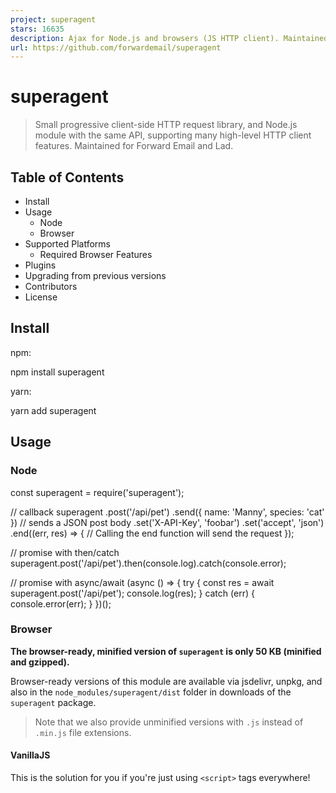 ```yaml
---
project: superagent
stars: 16635
description: Ajax for Node.js and browsers (JS HTTP client). Maintained for @forwardemail, @ladjs, @spamscanner, @breejs, @cabinjs, and @lassjs.
url: https://github.com/forwardemail/superagent
---
```


superagent
==========

> Small progressive client-side HTTP request library, and Node.js module with the same API, supporting many high-level HTTP client features. Maintained for Forward Email and Lad.

Table of Contents
-----------------

-   Install
-   Usage
    -   Node
    -   Browser
-   Supported Platforms
    -   Required Browser Features
-   Plugins
-   Upgrading from previous versions
-   Contributors
-   License

Install
-------

npm:

npm install superagent

yarn:

yarn add superagent

Usage
-----

### Node

const superagent \= require('superagent');

// callback
superagent
  .post('/api/pet')
  .send({ name: 'Manny', species: 'cat' }) // sends a JSON post body
  .set('X-API-Key', 'foobar')
  .set('accept', 'json')
  .end((err, res) \=> {
    // Calling the end function will send the request
  });

// promise with then/catch
superagent.post('/api/pet').then(console.log).catch(console.error);

// promise with async/await
(async () \=> {
  try {
    const res \= await superagent.post('/api/pet');
    console.log(res);
  } catch (err) {
    console.error(err);
  }
})();

### Browser

**The browser-ready, minified version of `superagent` is only 50 KB (minified and gzipped).**

Browser-ready versions of this module are available via jsdelivr, unpkg, and also in the `node_modules/superagent/dist` folder in downloads of the `superagent` package.

> Note that we also provide unminified versions with `.js` instead of `.min.js` file extensions.

#### VanillaJS

This is the solution for you if you're just using `<script>` tags everywhere!

<script src\="https://cdnjs.cloudflare.com/polyfill/v3/polyfill.min.js?features=WeakRef,BigInt"\></script\>
<script src\="https://cdn.jsdelivr.net/npm/superagent"\></script\>
<!-- if you wish to use unpkg.com instead: -->
<!-- <script src="https://unpkg.com/superagent"></script> -->
<script type\="text/javascript"\>
  (function() {
    // superagent is exposed as \`window.superagent\`
    // if you wish to use "request" instead please
    // uncomment the following line of code:
    // \`window.request = superagent;\`
    superagent
      .post('/api/pet')
      .send({ name: 'Manny', species: 'cat' }) // sends a JSON post body
      .set('X-API-Key', 'foobar')
      .set('accept', 'json')
      .end(function (err, res) {
        // Calling the end function will send the request
      });
  })();
</script\>

#### Bundler

If you are using browserify, webpack, rollup, or another bundler, then you can follow the same usage as Node above.

Supported Platforms
-------------------

-   Node: v14.18.0+
    
-   Browsers (see .browserslistrc):
    
    npx browserslist
    
    and\_chr 102
    and\_ff 101
    and\_qq 10.4
    and\_uc 12.12
    android 101
    chrome 103
    chrome 102
    chrome 101
    chrome 100
    edge 103
    edge 102
    edge 101
    firefox 101
    firefox 100
    firefox 91
    ios\_saf 15.5
    ios\_saf 15.4
    ios\_saf 15.2-15.3
    ios\_saf 15.0-15.1
    ios\_saf 14.5-14.8
    ios\_saf 14.0-14.4
    ios\_saf 12.2-12.5
    kaios 2.5
    op\_mini all
    op\_mob 64
    opera 86
    opera 85
    safari 15.5
    safari 15.4
    samsung 17.0
    samsung 16.0
    

### Required Browser Features

We recommend using https://cdnjs.cloudflare.com/polyfill/ (specifically with the bundle mentioned in VanillaJS above):

<script src\="https://cdnjs.cloudflare.com/polyfill/v3/polyfill.min.js?features=WeakRef,BigInt"\></script\>

-   WeakRef is not supported in Opera 85, iOS Safari 12.2-12.5
-   BigInt is not supported in iOS Safari 12.2-12.5

Plugins
-------

SuperAgent is easily extended via plugins.

const nocache \= require('superagent-no-cache');
const superagent \= require('superagent');
const prefix \= require('superagent-prefix')('/static');

superagent
  .get('/some-url')
  .query({ action: 'edit', city: 'London' }) // query string
  .use(prefix) // Prefixes \*only\* this request
  .use(nocache) // Prevents caching of \*only\* this request
  .end((err, res) \=> {
    // Do something
  });

Existing plugins:

-   superagent-no-cache - prevents caching by including Cache-Control header
-   superagent-prefix - prefixes absolute URLs (useful in test environment)
-   superagent-suffix - suffix URLs with a given path
-   superagent-mock - simulate HTTP calls by returning data fixtures based on the requested URL
-   superagent-mocker — simulate REST API
-   superagent-cache - A global SuperAgent patch with built-in, flexible caching
-   superagent-cache-plugin - A SuperAgent plugin with built-in, flexible caching
-   superagent-jsonapify - A lightweight json-api client addon for superagent
-   superagent-serializer - Converts server payload into different cases
-   superagent-httpbackend - stub out requests using AngularJS' $httpBackend syntax
-   superagent-throttle - queues and intelligently throttles requests
-   superagent-charset - add charset support for node's SuperAgent
-   superagent-verbose-errors - include response body in error messages for failed requests
-   superagent-declare - A simple declarative API for SuperAgent
-   superagent-node-http-timings - measure http timings in node.js
-   superagent-cheerio - add cheerio to your response content automatically. Adds `res.$` for HTML and XML response bodies.
-   @certible/superagent-aws-sign - Sign AWS endpoint requests, it uses the aws4 to authenticate the SuperAgent requests

Please prefix your plugin with `superagent-*` so that it can easily be found by others.

For SuperAgent extensions such as couchdb and oauth visit the wiki.

Upgrading from previous versions
--------------------------------

Please see GitHub releases page for the current changelog.

Our breaking changes are mostly in rarely used functionality and from stricter error handling.

-   6.0 to 6.1
    -   Browser behaviour changed to match Node when serializing `application/x-www-form-urlencoded`, using `arrayFormat: 'indices'` semantics of `qs` library. (See: https://www.npmjs.com/package/qs#stringifying)
-   5.x to 6.x:
    -   Retry behavior is still opt-in, however we now have a more fine-grained list of status codes and error codes that we retry against (see updated docs)
    -   A specific issue with Content-Type matching not being case-insensitive is fixed
    -   Set is now required for IE 9, see Required Browser Features for more insight
-   4.x to 5.x:
    -   We've implemented the build setup of Lass to simplify our stack and linting
    -   Unminified browserified build size has been reduced from 48KB to 20KB (via `tinyify` and the latest version of Babel using `@babel/preset-env` and `.browserslistrc`)
    -   Linting support has been added using `caniuse-lite` and `eslint-plugin-compat`
    -   We can now target what versions of Node we wish to support more easily using `.babelrc`
-   3.x to 4.x:
    -   Ensure you're running Node 6 or later. We've dropped support for Node 4.
    -   We've started using ES6 and for compatibility with Internet Explorer you may need to use Babel.
    -   We suggest migrating from `.end()` callbacks to `.then()` or `await`.
-   2.x to 3.x:
    -   Ensure you're running Node 4 or later. We've dropped support for Node 0.x.
    -   Test code that calls `.send()` multiple times. Invalid calls to `.send()` will now throw instead of sending garbage.
-   1.x to 2.x:
    -   If you use `.parse()` in the _browser_ version, rename it to `.serialize()`.
    -   If you rely on `undefined` in query-string values being sent literally as the text "undefined", switch to checking for missing value instead. `?key=undefined` is now `?key` (without a value).
    -   If you use `.then()` in Internet Explorer, ensure that you have a polyfill that adds a global `Promise` object.
-   0.x to 1.x:
    -   Instead of 1-argument callback `.end(function(res){})` use `.then(res => {})`.

Contributors
------------

Name

**Kornel Lesiński**

**Peter Lyons**

**Hunter Loftis**

**Nick Baugh**

License
-------

MIT © TJ Holowaychuk

